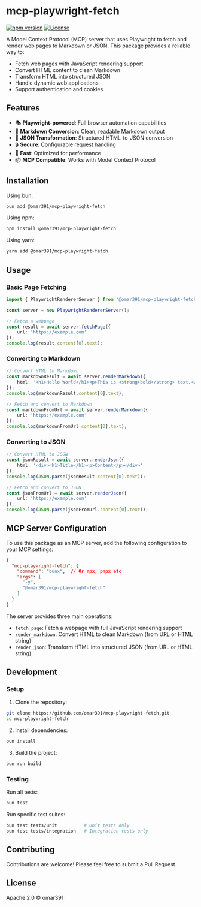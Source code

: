# mcp-playwright-fetch

[![npm version](https://badge.fury.io/js/@omar391/mcp-playwright-fetch.svg)](https://www.npmjs.com/package/@omar391/mcp-playwright-fetch)
[![License](https://img.shields.io/badge/License-Apache%202.0-blue.svg)](https://opensource.org/licenses/Apache-2.0)

A Model Context Protocol (MCP) server that uses Playwright to fetch and render web pages to Markdown or JSON. This package provides a reliable way to:

- Fetch web pages with JavaScript rendering support
- Convert HTML content to clean Markdown
- Transform HTML into structured JSON
- Handle dynamic web applications
- Support authentication and cookies

## Features

- 🎭 **Playwright-powered**: Full browser automation capabilities
- 📝 **Markdown Conversion**: Clean, readable Markdown output
- 🔄 **JSON Transformation**: Structured HTML-to-JSON conversion
- 🔒 **Secure**: Configurable request handling
- 🚀 **Fast**: Optimized for performance
- 📦 **MCP Compatible**: Works with Model Context Protocol

## Installation

Using bun:
```bash
bun add @omar391/mcp-playwright-fetch
```

Using npm:
```bash
npm install @omar391/mcp-playwright-fetch
```

Using yarn:
```bash
yarn add @omar391/mcp-playwright-fetch
```

## Usage

### Basic Page Fetching

```typescript
import { PlaywrightRendererServer } from '@omar391/mcp-playwright-fetch';

const server = new PlaywrightRendererServer();

// Fetch a webpage
const result = await server.fetchPage({ 
    url: 'https://example.com' 
});
console.log(result.content[0].text);
```

### Converting to Markdown

```typescript
// Convert HTML to Markdown
const markdownResult = await server.renderMarkdown({
    html: '<h1>Hello World</h1><p>This is <strong>bold</strong> text.</p>'
});
console.log(markdownResult.content[0].text);

// Fetch and convert to Markdown
const markdownFromUrl = await server.renderMarkdown({
    url: 'https://example.com'
});
console.log(markdownFromUrl.content[0].text);
```

### Converting to JSON

```typescript
// Convert HTML to JSON
const jsonResult = await server.renderJson({
    html: '<div><h1>Title</h1><p>Content</p></div>'
});
console.log(JSON.parse(jsonResult.content[0].text));

// Fetch and convert to JSON
const jsonFromUrl = await server.renderJson({
    url: 'https://example.com'
});
console.log(JSON.parse(jsonFromUrl.content[0].text));
```

## MCP Server Configuration

To use this package as an MCP server, add the following configuration to your MCP settings:

```json
{
  "mcp-playwright-fetch": {
    "command": "bunx",  // Or npx, pnpx etc
    "args": [
      "-y",
      "@omar391/mcp-playwright-fetch"
    ]
  }
}
```

The server provides three main operations:
- `fetch_page`: Fetch a webpage with full JavaScript rendering support
- `render_markdown`: Convert HTML to clean Markdown (from URL or HTML string)
- `render_json`: Transform HTML into structured JSON (from URL or HTML string)

## Development

### Setup

1. Clone the repository:
```bash
git clone https://github.com/omar391/mcp-playwright-fetch.git
cd mcp-playwright-fetch
```

2. Install dependencies:
```bash
bun install
```

3. Build the project:
```bash
bun run build
```

### Testing

Run all tests:
```bash
bun test
```

Run specific test suites:
```bash
bun test tests/unit          # Unit tests only
bun test tests/integration   # Integration tests only
```

## Contributing

Contributions are welcome! Please feel free to submit a Pull Request.

## License

Apache 2.0 © omar391